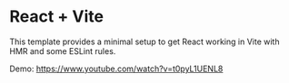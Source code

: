 # React + Vite

This template provides a minimal setup to get React working in Vite with HMR and some ESLint rules.

Demo: https://www.youtube.com/watch?v=t0pyL1UENL8
